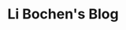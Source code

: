 ---
# Feel free to add content and custom Front Matter to this file.
# To modify the layout, see https://jekyllrb.com/docs/themes/#overriding-theme-defaults
layout: home
background: '/assets/images/banner.jpg'
language: "en"
title: Li Bochen's Blog
description: This is my personal website, if you want to contact me, please send my email.
---